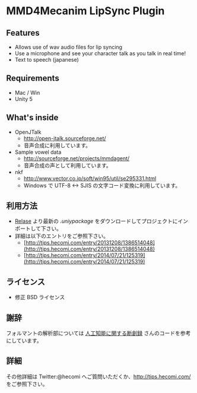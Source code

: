 MMD4Mecanim LipSync Plugin
==========================


Features
------------------------------------------------
- Allows use of wav audio files for lip syncing
- Use a microphone and see your character talk as you talk in real time!
- Text to speech (japanese)


Requirements
-------------
- Mac / Win
- Unity 5


What's inside
----------------------------------------------------
- OpenJTalk
	- http://open-jtalk.sourceforge.net/
	- 音声合成に利用しています。
- Sample vowel data
	- http://sourceforge.net/projects/mmdagent/
	- 音声合成の声として利用しています。
- nkf
	- http://www.vector.co.jp/soft/win95/util/se295331.html
	- Windows で UTF-8 <-> SJIS の文字コード変換に利用しています。


利用方法
--------
- [Relase](https://github.com/hecomi/MMD4Mecanim-LipSync-Plugin/releases) より最新の *.uniypackage* をダウンロードしてプロジェクトにインポートして下さい。
- 詳細は以下のエントリをご参照下さい。
  - [http://tips.hecomi.com/entry/20131208/1386514048](http://tips.hecomi.com/entry/20131208/1386514048)
  - [http://tips.hecomi.com/entry/2014/07/21/125319](http://tips.hecomi.com/entry/2014/07/21/125319)


ライセンス
----------
- 修正 BSD ライセンス


謝辞
----
フォルマントの解析部については [人工知能に関する断創録](http://aidiary.hatenablog.com/entry/20120415/1334458954) さんのコードを参考にしています。


詳細
----
その他詳細は Twitter:@hecomi へご質問いただくか、http://tips.hecomi.com/ をご参照下さい。
